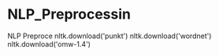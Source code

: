 # NLP_Preprocessin
NLP Preproce
nltk.download('punkt')
nltk.download('wordnet')
nltk.download('omw-1.4')
